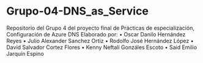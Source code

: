 # Grupo-04-DNS_as_Service
Repositorio del Grupo 4 del proyecto final de Prácticas de especialización, Configuración de Azure DNS
Elaborado por:
•	Oscar Danilo Hernández Reyes
•	Julio Alexander Sanchez Ortiz
•	Rodolfo José Hernández López
•	David Salvador Cortez Flores
•	Kenny Neftalí Gonzáles Escoto
•	Said Emilio Jarquín Espino 

